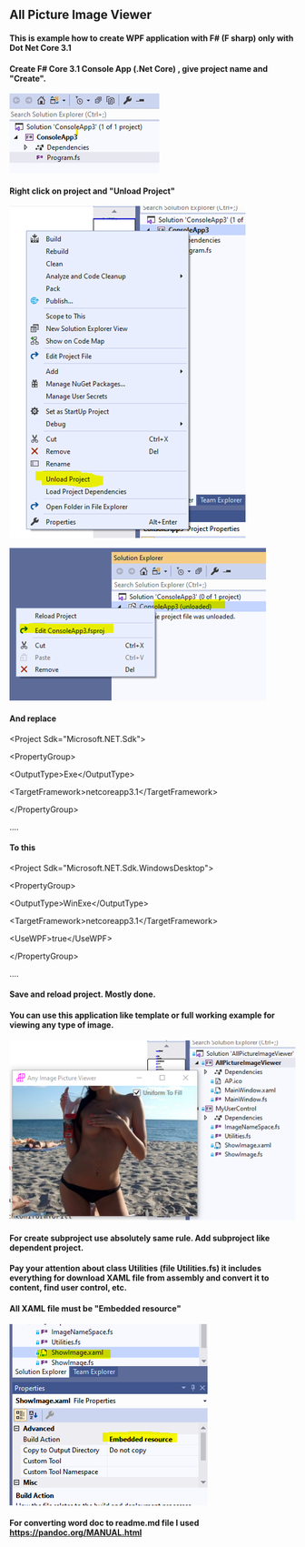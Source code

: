## All Picture Image Viewer

#### This is example how to create WPF application with F\# (F sharp) only with Dot Net Core 3.1

#### Create F\# Core 3.1 Console App (.Net Core) , give project name and "Create".

![](media/image1.png)


#### Right click on project and "Unload Project"

![](media/image2.png)

![](media/image3.png)

#### And replace

\<Project Sdk=\"Microsoft.NET.Sdk\"\>

\<PropertyGroup\>

\<OutputType\>Exe\</OutputType\>

\<TargetFramework\>netcoreapp3.1\</TargetFramework\>

\</PropertyGroup\>

....

#### To this

\<Project Sdk=\"Microsoft.NET.Sdk.WindowsDesktop\"\>

\<PropertyGroup\>

\<OutputType\>WinExe\</OutputType\>

\<TargetFramework\>netcoreapp3.1\</TargetFramework\>

\<UseWPF\>true\</UseWPF\>

\</PropertyGroup\>

....

#### Save and reload project. Mostly done.
#### You can use this application like template or full working example for viewing any type of image.

![](media/image4.png)

#### For create subproject use absolutely same rule. Add subproject like dependent project.

#### Pay your attention about class Utilities (file Utilities.fs) it includes everything for download XAML file from assembly and convert it to content, find user control, etc.

#### All XAML file must be "Embedded resource"

![](media/image5.PNG)

#### For converting word doc to readme.md file I used  <https://pandoc.org/MANUAL.html>
